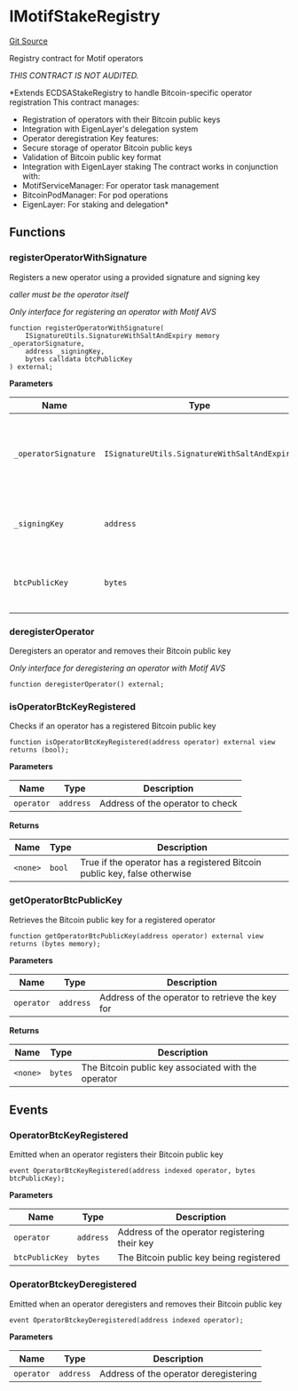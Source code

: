# IMotifStakeRegistry
[Git Source](https://github.com/motif-project/motif-core-contracts/blob/2d5ca1db3b104b68bfb25c8e4e92709909e5d1c7/src/interfaces/IMotifStakeRegistry.sol)

Registry contract for Motif operators

*THIS CONTRACT IS NOT AUDITED.*

*Extends ECDSAStakeRegistry to handle Bitcoin-specific operator registration
This contract manages:
- Registration of operators with their Bitcoin public keys
- Integration with EigenLayer's delegation system
- Operator deregistration
Key features:
- Secure storage of operator Bitcoin public keys
- Validation of Bitcoin public key format
- Integration with EigenLayer staking
The contract works in conjunction with:
- MotifServiceManager: For operator task management
- BitcoinPodManager: For pod operations
- EigenLayer: For staking and delegation*


## Functions
### registerOperatorWithSignature

Registers a new operator using a provided signature and signing key

*caller must be the operator itself*

*Only interface for registering an operator with Motif AVS*


```solidity
function registerOperatorWithSignature(
    ISignatureUtils.SignatureWithSaltAndExpiry memory _operatorSignature,
    address _signingKey,
    bytes calldata btcPublicKey
) external;
```
**Parameters**

|Name|Type|Description|
|----|----|-----------|
|`_operatorSignature`|`ISignatureUtils.SignatureWithSaltAndExpiry`|Contains the operator's ECDSA signature, salt, and expiry|
|`_signingKey`|`address`|The signing key to add to the operator's history|
|`btcPublicKey`|`bytes`|The Bitcoin public key to register for the operator|


### deregisterOperator

Deregisters an operator and removes their Bitcoin public key

*Only interface for deregistering an operator with Motif AVS*


```solidity
function deregisterOperator() external;
```

### isOperatorBtcKeyRegistered

Checks if an operator has a registered Bitcoin public key


```solidity
function isOperatorBtcKeyRegistered(address operator) external view returns (bool);
```
**Parameters**

|Name|Type|Description|
|----|----|-----------|
|`operator`|`address`|Address of the operator to check|

**Returns**

|Name|Type|Description|
|----|----|-----------|
|`<none>`|`bool`|True if the operator has a registered Bitcoin public key, false otherwise|


### getOperatorBtcPublicKey

Retrieves the Bitcoin public key for a registered operator


```solidity
function getOperatorBtcPublicKey(address operator) external view returns (bytes memory);
```
**Parameters**

|Name|Type|Description|
|----|----|-----------|
|`operator`|`address`|Address of the operator to retrieve the key for|

**Returns**

|Name|Type|Description|
|----|----|-----------|
|`<none>`|`bytes`|The Bitcoin public key associated with the operator|


## Events
### OperatorBtcKeyRegistered
Emitted when an operator registers their Bitcoin public key


```solidity
event OperatorBtcKeyRegistered(address indexed operator, bytes btcPublicKey);
```

**Parameters**

|Name|Type|Description|
|----|----|-----------|
|`operator`|`address`|Address of the operator registering their key|
|`btcPublicKey`|`bytes`|The Bitcoin public key being registered|

### OperatorBtckeyDeregistered
Emitted when an operator deregisters and removes their Bitcoin public key


```solidity
event OperatorBtckeyDeregistered(address indexed operator);
```

**Parameters**

|Name|Type|Description|
|----|----|-----------|
|`operator`|`address`|Address of the operator deregistering|

